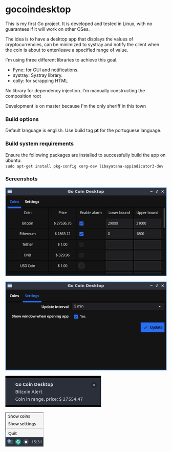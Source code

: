 # gocoindesktop

This is my first Go project. It is developed and tested in Linux, with no guarantees if it will work on other OSes.

The idea is to have a desktop app that displays the values of cryptocurrencies, can be minimized to systray and notify the client when the coin is about to enter/leave a specified range of value.

I'm using three different libraries to achieve this goal.
- Fyne: for GUI and notifications.
- systray: Systray library. 
- colly: for scrapping HTML

No library for dependency injection. I'm manually constructing the composition root

Development is on master because I'm the only sheriff in this town

### Build options

Default language is english. Use build tag **pt** for the portuguese language.

### Build system requirements

Ensure the following packages are installed to successfully build the app on ubuntu:  
    ```sudo apt-get install pkg-config xorg-dev libayatana-appindicator3-dev```

### Screenshots

![Coin Tab](https://raw.githubusercontent.com/dantas/gocoindesktop/master/.github/readmedia/coins.jpg)

![Settings Tab](https://raw.githubusercontent.com/dantas/gocoindesktop/master/.github/readmedia/settings.jpg)

![Alert Notification](https://raw.githubusercontent.com/dantas/gocoindesktop/master/.github/readmedia/alert.jpg)

![System Tray](https://raw.githubusercontent.com/dantas/gocoindesktop/master/.github/readmedia/systemtray.jpg)